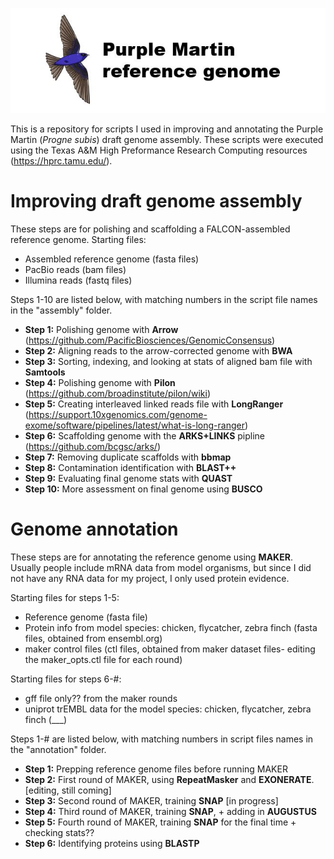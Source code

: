 ![Logo](https://github.com/edegreef/PUMA-reference-genome/blob/master/PUMA-logo.JPG)

This is a repository for scripts I used in improving and annotating the Purple Martin (*Progne subis*) draft genome assembly. These scripts were executed using the Texas A&M High Preformance Research Computing resources (https://hprc.tamu.edu/).

# Improving draft genome assembly
These steps are for polishing and scaffolding a FALCON-assembled reference genome. Starting files:
* Assembled reference genome (fasta files)
* PacBio reads (bam files)
* Illumina reads (fastq files)

Steps 1-10 are listed below, with matching numbers in the script file names in the "assembly" folder.

* **Step 1:** Polishing genome with **Arrow** (https://github.com/PacificBiosciences/GenomicConsensus)
* **Step 2:** Aligning reads to the arrow-corrected genome with **BWA**
* **Step 3:** Sorting, indexing, and looking at stats of aligned bam file with **Samtools**
* **Step 4:** Polishing genome with **Pilon** (https://github.com/broadinstitute/pilon/wiki)
* **Step 5:** Creating interleaved linked reads file with **LongRanger** (https://support.10xgenomics.com/genome-exome/software/pipelines/latest/what-is-long-ranger)
* **Step 6:** Scaffolding genome with the **ARKS+LINKS** pipline (https://github.com/bcgsc/arks/)
* **Step 7:** Removing duplicate scaffolds with **bbmap**
* **Step 8:** Contamination identification with **BLAST++**
* **Step 9:** Evaluating final genome stats with **QUAST**
* **Step 10:** More assessment on final genome using **BUSCO**


# Genome annotation
These steps are for annotating the reference genome using **MAKER**. Usually people include mRNA data from model organisms, but since I did not have any RNA data for my project, I only used protein evidence. 

Starting files for steps 1-5:
* Reference genome (fasta file)
* Protein info from model species: chicken, flycatcher, zebra finch (fasta files, obtained from ensembl.org)
* maker control files (ctl files, obtained from maker dataset files- editing the maker_opts.ctl file for each round)

Starting files for steps 6-#:
* gff file only?? from the maker rounds
* uniprot trEMBL data for the model species: chicken, flycatcher, zebra finch (___)

Steps 1-# are listed below, with matching numbers in script files names in the "annotation" folder.

* **Step 1:** Prepping reference genome files before running MAKER
* **Step 2:** First round of MAKER, using **RepeatMasker** and **EXONERATE**. [editing, still coming]
* **Step 3:** Second round of MAKER, training **SNAP** [in progress]
* **Step 4:** Third round of MAKER, training **SNAP**, + adding in **AUGUSTUS**
* **Step 5:** Fourth round of MAKER, training **SNAP** for the final time + checking stats??
* **Step 6:** Identifying proteins using **BLASTP**

